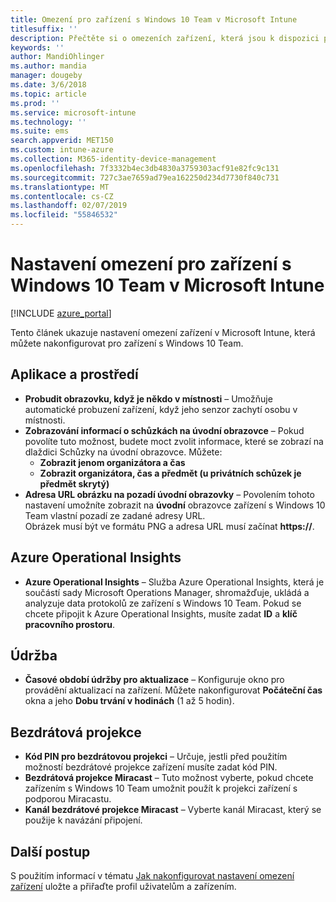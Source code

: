 ```yaml
---
title: Omezení pro zařízení s Windows 10 Team v Microsoft Intune
titlesuffix: ''
description: Přečtěte si o omezeních zařízení, která jsou k dispozici pro zařízení s Windows 10 Team.
keywords: ''
author: MandiOhlinger
ms.author: mandia
manager: dougeby
ms.date: 3/6/2018
ms.topic: article
ms.prod: ''
ms.service: microsoft-intune
ms.technology: ''
ms.suite: ems
search.appverid: MET150
ms.custom: intune-azure
ms.collection: M365-identity-device-management
ms.openlocfilehash: 7f3332b4ec3db4830a3759303acf91e82fc9c131
ms.sourcegitcommit: 727c3ae7659ad79ea162250d234d7730f840c731
ms.translationtype: MT
ms.contentlocale: cs-CZ
ms.lasthandoff: 02/07/2019
ms.locfileid: "55846532"
---
```

# <a name="microsoft-intune-windows-10-team-device-restriction-settings"></a>Nastavení omezení pro zařízení s Windows 10 Team v Microsoft Intune

[!INCLUDE [azure_portal](./includes/azure_portal.md)]

Tento článek ukazuje nastavení omezení zařízení v Microsoft Intune, která můžete nakonfigurovat pro zařízení s Windows 10 Team.


## <a name="apps-and-experience"></a>Aplikace a prostředí

- **Probudit obrazovku, když je někdo v místnosti** – Umožňuje automatické probuzení zařízení, když jeho senzor zachytí osobu v místnosti.
- **Zobrazování informací o schůzkách na úvodní obrazovce** – Pokud povolíte tuto možnost, budete moct zvolit informace, které se zobrazí na dlaždici Schůzky na úvodní obrazovce. Můžete:
    - **Zobrazit jenom organizátora a čas**
    - **Zobrazit organizátora, čas a předmět (u privátních schůzek je předmět skrytý)**
- **Adresa URL obrázku na pozadí úvodní obrazovky** – Povolením tohoto nastavení umožníte zobrazit na **úvodní** obrazovce zařízení s Windows 10 Team vlastní pozadí ze zadané adresy URL.<br>Obrázek musí být ve formátu PNG a adresa URL musí začínat **https://**.

## <a name="azure-operational-insights"></a>Azure Operational Insights

- **Azure Operational Insights** – Služba Azure Operational Insights, která je součástí sady Microsoft Operations Manager, shromažďuje, ukládá a analyzuje data protokolů ze zařízení s Windows 10 Team.
Pokud se chcete připojit k Azure Operational Insights, musíte zadat **ID** a **klíč pracovního prostoru**.

## <a name="maintenance"></a>Údržba

- **Časové období údržby pro aktualizace** – Konfiguruje okno pro provádění aktualizací na zařízení. Můžete nakonfigurovat **Počáteční čas** okna a jeho **Dobu trvání v hodinách** (1 až 5 hodin).

## <a name="wireless-projection"></a>Bezdrátová projekce

- **Kód PIN pro bezdrátovou projekci** – Určuje, jestli před použitím možností bezdrátové projekce zařízení musíte zadat kód PIN.
- **Bezdrátová projekce Miracast** – Tuto možnost vyberte, pokud chcete zařízením s Windows 10 Team umožnit použít k projekci zařízení s podporou Miracastu.
- **Kanál bezdrátové projekce Miracast** – Vyberte kanál Miracast, který se použije k navázání připojení.


## <a name="next-steps"></a>Další postup

S použitím informací v tématu [Jak nakonfigurovat nastavení omezení zařízení](device-restrictions-configure.md) uložte a přiřaďte profil uživatelům a zařízením.
